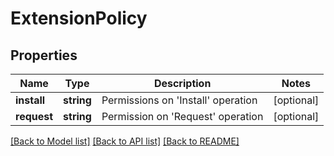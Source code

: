 # ExtensionPolicy

## Properties
Name | Type | Description | Notes
------------ | ------------- | ------------- | -------------
**install** | **string** | Permissions on &#39;Install&#39; operation | [optional] 
**request** | **string** | Permission on &#39;Request&#39; operation | [optional] 

[[Back to Model list]](../README.md#documentation-for-models) [[Back to API list]](../README.md#documentation-for-api-endpoints) [[Back to README]](../README.md)


